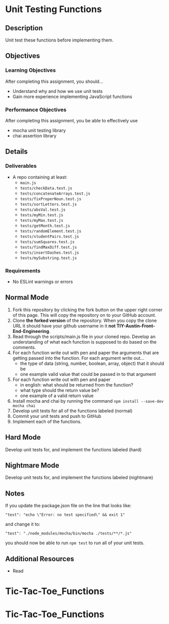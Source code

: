 # Unit Testing Functions

## Description
Unit test these functions before implementing them.


## Objectives

### Learning Objectives

After completing this assignment, you should…

* Understand why and how we use unit tests
* Gain more experience implementing JavaScript functions


### Performance Objectives

After completing this assignment, you be able to effectively use

* mocha unit testing library
* chai assertion library


## Details

### Deliverables

* A repo containing at least:
  * `main.js`
  * `tests/checkData.test.js`
  * `tests/concatenateArrays.test.js`
  * `tests/fixProperNoun.test.js`
  * `tests/sortLetters.test.js`
  * `tests/absVal.test.js`
  * `tests/myMin.test.js`
  * `tests/myMax.test.js`
  * `tests/getMonth.test.js`
  * `tests/randomElement.test.js`
  * `tests/studentPairs.test.js`
  * `tests/sumSquares.test.js`
  * `tests/findMaxDiff.test.js`
  * `tests/insertDashes.test.js`
  * `tests/mySubstring.test.js`

### Requirements

* No ESLint warnings or errors


## Normal Mode
1. Fork this repository by clicking the fork button on the upper right corner of this page. This will copy the repository on to your GitHub account.
2. Clone **the forked version** of the repository. When you copy the clone URL it should have your github username in it **not TIY-Austin-Front-End-Engineering**.
3. Read through the scripts/main.js file in your cloned repo. Develop an understanding of what each function is supposed to do based on the comments.
4. For each function write out with pen and paper the arguments that are getting passed into the function. For each argument write out...
	* the type of data (string, number, boolean, array, object) that it should be
	* one example valid value that could be passed in to that argument
5. For each function write out with pen and paper
	* in english: what should be returned from the function?
	* what type should the return value be?
	* one example of a valid return value
6. Install mocha and chai by running the command `npm install --save-dev mocha chai`
7. Develop unit tests for all of the functions labeled (normal)
8. Commit your unit tests and push to GitHub
9. Implement each of the functions.
            
## Hard Mode
Develop unit tests for, and implement the functions labeled (hard)
            
## Nightmare Mode
Develop unit tests for, and implement the functions labeled (nightmare)

## Notes
If you update the package.json file on the line that looks like:

```
"test": "echo \"Error: no test specified\" && exit 1"
```

and change it to:

```
"test": "./node_modules/mocha/bin/mocha ./tests/**/*.js"
```

you should now be able to run `npm test` to run all of your unit tests.

## Additional Resources

* Read []()
# Tic-Tac-Toe_Functions
# Tic-Tac-Toe_Functions
